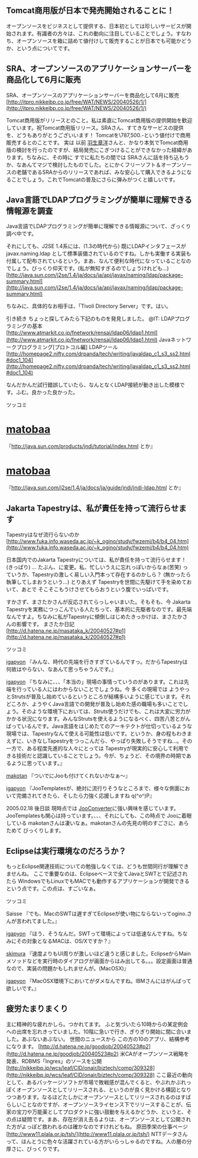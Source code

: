 ## Tomcat商用版が日本で発売開始されることに！

オープンソースをビジネスとして提供する、日本初としては珍しいサービスが開始されます。有識者の方々は、これの動向に注目していることでしょう。すなわち、オープンソースを箱に詰めて値付けして販売することが日本でも可能かどうか、という点についてです。






## SRA、オープンソースのアプリケーションサーバーを商品化して6月に販売

SRA、オープンソースのアプリケーションサーバーを商品化して6月に販売
  [http://itpro.nikkeibp.co.jp/free/WAT/NEWS/20040526/1/](http://itpro.nikkeibp.co.jp/free/WAT/NEWS/20040526/1/)


Tomcat商用版がリリースとのこと。私は素直にTomcat商用版の提供開始を歓迎しています。祝Tomcat商用版リリース。SRAさん、すてきなサービスの提供を、どうもありがとうございいます！
Tomcatを\787,500.-という値付けで商用販売するとのことです。
実は 以前 [羽生章洋](http://d.hatena.ne.jp/habuakihiro/)さんと、かなり本気でTomcat商用版の検討を行ったのですが、結局発売にこぎつけることができなかった経緯があります。ちなみに、その時に
すでに私たちの間では SRAさんに話を持ち込もうか、なあんてマジで検討したものでした。とにかくフリーソフト＆オープンソースの老舗であるSRAからのリリースであれば、みな安心して購入できるようになることでしょう。これでTomcatの普及にさらに弾みがつくと嬉しいです。

## Java言語でLDAPプログラミングが簡単に理解できる情報源を調査


Java言語でLDAPプログラミングが簡単に理解できる情報源について、ざっくり調べ中です。

それにしても、J2SE 1.4系には、(1.3の時代から) 既にLDAPインタフェースがjavax.naming.ldap
として標準装備されているのですね。しかも実働する実装も付属して配布されているという。まあ、なんて便利な時代になっていることなのでしょう。びっくり仰天です。(私が無知すぎるのでしょうけれども…)
[http://java.sun.com/j2se/1.4/ja/docs/ja/api/javax/naming/ldap/package-summary.html](http://java.sun.com/j2se/1.4/ja/docs/ja/api/javax/naming/ldap/package-summary.html)


ちなみに、具体的なお相手は、「Tivoli Directory Server」です。はい。

引き続き ちょっと探してみたら下記のものを発見しました。
@IT: LDAPプログラミングの基本
  [http://www.atmarkit.co.jp/fnetwork/rensai/ldap06/ldap1.html](http://www.atmarkit.co.jp/fnetwork/rensai/ldap06/ldap1.html)
  Javaネットワークプログラミング[プロトコル編] LDAPツール
  [http://homepage2.nifty.com/drpanda/tech/writing/javaldap_c1_s3_ss2.html#doc1_104](http://homepage2.nifty.com/drpanda/tech/writing/javaldap_c1_s3_ss2.html#doc1_104)


なんだかんだ試行錯誤していたら、なんとなくLDAP接続が動き出した模様です。ふむ。良かった良かった。

ツッコミ

# [matobaa](http://d.hatena.ne.jp/matobaa/) 
『http://java.sun.com/products/jndi/tutorial/index.html とか』

# [matobaa](http://d.hatena.ne.jp/matobaa/) 
『http://java.sun.com/j2se/1.4/ja/docs/ja/guide/jndi/jndi-ldap.html とか』

## Jakarta Tapestryは、私が責任を持って流行らせます

Tapestryはなぜ流行らないのか 
  [http://www.fuka.info.waseda.ac.jp/~k_ogino/study/fwzemi/b4/b4_04.htm](http://www.fuka.info.waseda.ac.jp/~k_ogino/study/fwzemi/b4/b4_04.htm)


日本国内でのJakarta Tapestryについては、私が責任を持って流行らせます！
(きっぱり) … たぶん、に変更。私、忙しいうえに忘れっぽいからなぁ(苦笑)
っていうか、Tapestryの激しく易しい入門本って存在するのかしら？ (無かったら執筆してしまおうという…)
とりあえず Tapestryを世間に先駆けて手を染めておいて、あとで そこそこもうけさせてもらおうという腹でいっぱいです。

すかさず、まさたかさんが反応されてらっしゃいまいた。そもそも、今 Jakarta
Tapestryを実務につっこんでいる人たちって、基本的に先駆者なのです。最先端なんですよ。ちなみに私がTapestryに傾倒しはじめたきっかけは、まさたかさんの影響です。
まさたか日記
  [http://d.hatena.ne.jp/masataka_k/20040527#p1](http://d.hatena.ne.jp/masataka_k/20040527#p1)


ツッコミ

[igapyon](http://d.hatena.ne.jp/igapyon/) 
『みんな、時代の先端を行きすぎているんですっ。だからTapestryは何故はやらない、なあんて思っちゃうんです。』

[igapyon](http://d.hatena.ne.jp/igapyon/) 『ちなみに、、、「本当の」現場の事情っていうのがあります。これは先端を行っている人にはわからないことでしょうね。今
多くの現場では ようやっとStrutsが普及し始めているというところが結構多いように感じています。それどころか、ようやくJava言語での開発が普及し始めた感の職場も多いことでしょう。そのような環境下においては、Struts使うだけでも、これは大変に労力がかかる状況になります。みんなStrutsを使えるようになるべく、四苦八苦とがんばっているんです。Java言語をはじめたてのアーキテクトが仕切っているような現場では、Tapestryなんて使える可能性は低いです。というか、身の程もわきまえずに、いきなしTapestryをつっこんだら、やっぱり失敗しそうですね…。その一方で、ある程度先進的な人々にとっては
Tapestryが現実的に安心して利用できる技術だと認識していることでしょう。今が、ちょうど、その境界の時期であるように思っています。』

[makotan](http://d.hatena.ne.jp/makotan/) 『ついでにJooも付けてくれないかなぁ～』

[igapyon](http://d.hatena.ne.jp/igapyon/) 『JooTemplatesが、絶対に流行りそうなところまで、様々な側面において完備されてきたら、そしたら力強く応援しますね q(^o^)P』

2005.02.18 後日談 現時点では [JooConverter](http://hp.vector.co.jp/authors/VA027994/joo/jooconverter.html)に強い興味を感じています。JooTemplatesも関心は持っています。、、、それにしても、この時点で
Jooに着眼している makotanさんは凄いなぁ。makotanさんの先見の明のすごさに、あらためて びっくりします。

## Eclipseは実行環境なのだろうか？


もっとEclipse関連技術についての勉強しなくては、どうも世間同行が理解できませんね。
ここで重要なのは、Eclipseベースで全てJavaとSWTとで記述されたら WindowsでもLinuxでもMACでも動作するアプリケーションが開発できるという点です。この点は、すごいなぁ。

ツッコミ

Saisse 
『でも、MacのSWTは遅すぎてEclipseが使い物にならないってogino.さんが言われてました。』

[igapyon](http://d.hatena.ne.jp/igapyon/) 
『ほう、そうなんだ。SWTって環境によっては低速なんですね。ちなみにその対象となるMACは、OS/Xですか？』

[skimura](http://d.hatena.ne.jp/skimura/) 
『速度よりもUI周りが激しいほど違うと感じました。EclipseからMainメソッドなどを実行時のダイアログが画面からはみ出してる。。。設定画面は普通なので、実装の問題かもしれませんが。(MacOSX)』

[igapyon](http://d.hatena.ne.jp/igapyon/) 『MacOSX環境下においてがダメなんですね。IBMさんにはがんばって欲しいです。』

## 疲労たまりまくり


主に精神的な疲れかしら。つかれてます。
ふと気づいたら10時からの某定例会への出席を忘れきっていました。10階に急いで行き、ぎりぎり開始に間に合いました。あぶないあぶない。
世間のニュースから
この方の10のアプリ、結構参考になります。
  [http://d.hatena.ne.jp/goodjob/20040523#p2](http://d.hatena.ne.jp/goodjob/20040523#p2)
  米CAがオープンソース戦略を発表、RDBMS「Ingres」のソースを公開
  [http://nikkeibp.jp/wcs/leaf/CID/onair/biztech/comp/309328](http://nikkeibp.jp/wcs/leaf/CID/onair/biztech/comp/309328)
  ここ最近の動向として、あるパッケージソフトが市場で敗戦感が混んでくると、やぶれかぶれっぽくオープンソースとしてリリースされる、というのが良く見かける構図となりつつあります。なるほどたしかにオープンソースとしてリリースされるのはすばらしいことなのですが、オープンソースライセンス下でリリースすることが、伝家の宝刀や万能薬としてプロダクトに強い鼓動を与えるかどうか、というと、その点は疑問です。まあ、存在が消え去るよりは、オープンソースとして公開された方がよっぽど救われるのは確かなのですけれどもね。
  原田季栄の仕事ページ
  [http://www11.plala.or.jp/tsh/](http://www11.plala.or.jp/tsh/)
  NTTデータさんって、ほんとうに色々な活躍されている方がいらっしゃるのですね。人の層の分厚さに、びっくりです。
